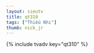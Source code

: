 ```yaml
--- 
layout: sieutv
title: qt310
tags: ["Thiếu Nhi"]
thumb: nick_jr
---
```

{% include tvadv key="qt310" %} 
